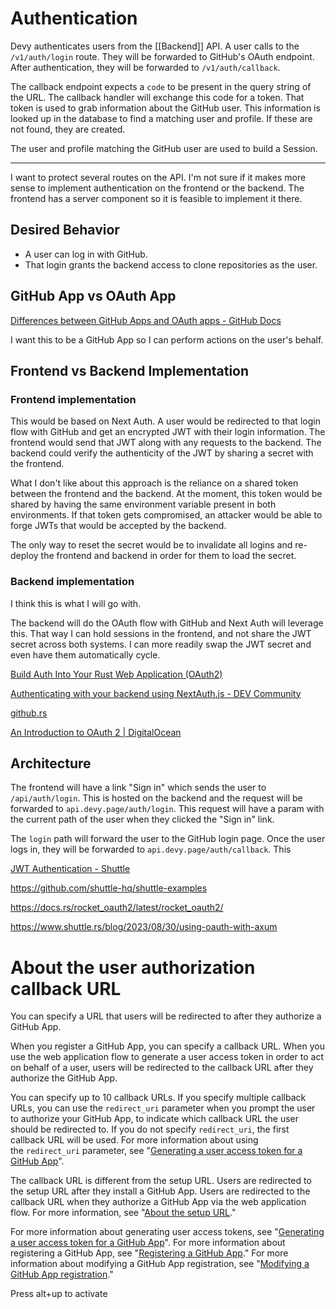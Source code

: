 # Authentication

Devy authenticates users from the [[Backend]] API. A user calls to the `/v1/auth/login` route. They will be forwarded to GitHub's OAuth endpoint. After authentication, they will be forwarded to `/v1/auth/callback`. 

The callback endpoint expects a `code` to be present in the query string of the URL. The callback handler will exchange this code for a token. That token is used to grab information about the GitHub user. This information is looked up in the database to find a matching user and profile. If these are not found, they are created.

The user and profile matching the GitHub user are used to build a Session. 

---

I want to protect several routes on the API. I'm not sure if it makes more sense to implement authentication on the frontend or the backend. The frontend has a server component so it is feasible to implement it there.

## Desired Behavior

- A user can log in with GitHub.
- That login grants the backend access to clone repositories as the user.

## GitHub App vs OAuth App

[Differences between GitHub Apps and OAuth apps - GitHub Docs](https://docs.github.com/en/apps/oauth-apps/building-oauth-apps/differences-between-github-apps-and-oauth-apps)

I want this to be a GitHub App so I can perform actions on the user's behalf.

## Frontend vs Backend Implementation

### Frontend implementation

This would be based on Next Auth. A user would be redirected to that login flow with GitHub and get an encrypted JWT with their login information. The frontend would send that JWT along with any requests to the backend. The backend could verify the authenticity of the JWT by sharing a secret with the frontend.

What I don't like about this approach is the reliance on a shared token between the frontend and the backend. At the moment, this token would be shared by having the same environment variable present in both environments. If that token gets compromised, an attacker would be able to forge JWTs that would be accepted by the backend.

The only way to reset the secret would be to invalidate all logins and re-deploy the frontend and backend in order for them to load the secret.

### Backend implementation

I think this is what I will go with.

The backend will do the OAuth flow with GitHub and Next Auth will leverage this. That way I can hold sessions in the frontend, and not share the JWT secret across both systems. I can more readily swap the JWT secret and even have them automatically cycle.

[Build Auth Into Your Rust Web Application (OAuth2)](https://www.youtube.com/watch?v=S8Usi3zsLIs)

[Authenticating with your backend using NextAuth.js - DEV Community](https://dev.to/ekrresa/authenticating-with-your-backend-using-nextauthjs-25g)

[github.rs](https://github.com/ramosbugs/oauth2-rs/blob/main/examples/github.rs)

[An Introduction to OAuth 2 | DigitalOcean](https://www.digitalocean.com/community/tutorials/an-introduction-to-oauth-2)

## Architecture

The frontend will have a link "Sign in" which sends the user to `/api/auth/login`. This is hosted on the backend and the request will be forwarded to `api.devy.page/auth/login`. This request will have a param with the current path of the user when they clicked the "Sign in" link.

The `login` path will forward the user to the GitHub login page. Once the user logs in, they will be forwarded to `api.devy.page/auth/callback`. This 


[JWT Authentication - Shuttle](https://docs.shuttle.rs/examples/rocket-jwt-authentication)
 
https://github.com/shuttle-hq/shuttle-examples

https://docs.rs/rocket_oauth2/latest/rocket_oauth2/

https://www.shuttle.rs/blog/2023/08/30/using-oauth-with-axum




# About the user authorization callback URL

You can specify a URL that users will be redirected to after they authorize a GitHub App.

When you register a GitHub App, you can specify a callback URL. When you use the web application flow to generate a user access token in order to act on behalf of a user, users will be redirected to the callback URL after they authorize the GitHub App.

You can specify up to 10 callback URLs. If you specify multiple callback URLs, you can use the `redirect_uri` parameter when you prompt the user to authorize your GitHub App, to indicate which callback URL the user should be redirected to. If you do not specify `redirect_uri`, the first callback URL will be used. For more information about using the `redirect_uri` parameter, see "[Generating a user access token for a GitHub App](https://docs.github.com/en/apps/creating-github-apps/authenticating-with-a-github-app/generating-a-user-access-token-for-a-github-app)".

The callback URL is different from the setup URL. Users are redirected to the setup URL after they install a GitHub App. Users are redirected to the callback URL when they authorize a GitHub App via the web application flow. For more information, see "[About the setup URL](https://docs.github.com/en/apps/creating-github-apps/setting-up-a-github-app/about-the-setup-url)."

For more information about generating user access tokens, see "[Generating a user access token for a GitHub App](https://docs.github.com/en/apps/creating-github-apps/authenticating-with-a-github-app/generating-a-user-access-token-for-a-github-app)". For more information about registering a GitHub App, see "[Registering a GitHub App](https://docs.github.com/en/apps/creating-github-apps/setting-up-a-github-app/creating-a-github-app)." For more information about modifying a GitHub App registration, see "[Modifying a GitHub App registration](https://docs.github.com/en/apps/maintaining-github-apps/modifying-a-github-app)."

Press alt+up to activate



